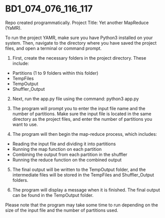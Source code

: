 # BD1_074_076_116_117
Repo created programmatically. Project Title: Yet another MapReduce (YaMR).

To run the project YAMR, make sure you have Python3 installed on your system. Then, navigate to the directory where you have saved the project files, and open a terminal or command prompt.

1.  First, create the necessary folders in the project directory. These include:

-   Partitions (1 to 9 folders within this folder)
-   TempFiles
-   TempOutput
-   Shuffler_Output

2.  Next, run the app.py file using the command: python3 app.py

3.  The program will prompt you to enter the input file name and the number of partitions. Make sure the input file is located in the same directory as the project files, and enter the number of partitions you want to use.

4.  The program will then begin the map-reduce process, which includes:

-   Reading the input file and dividing it into partitions
-   Running the map function on each partition
-   Combining the output from each partition in the shuffler
-   Running the reduce function on the combined output

5.  The final output will be written to the TempOutput folder, and the intermediate files will be stored in the TempFiles and Shuffler_Output folders.

6.  The program will display a message when it is finished. The final output can be found in the TempOutput folder.

Please note that the program may take some time to run depending on the size of the input file and the number of partitions used.
